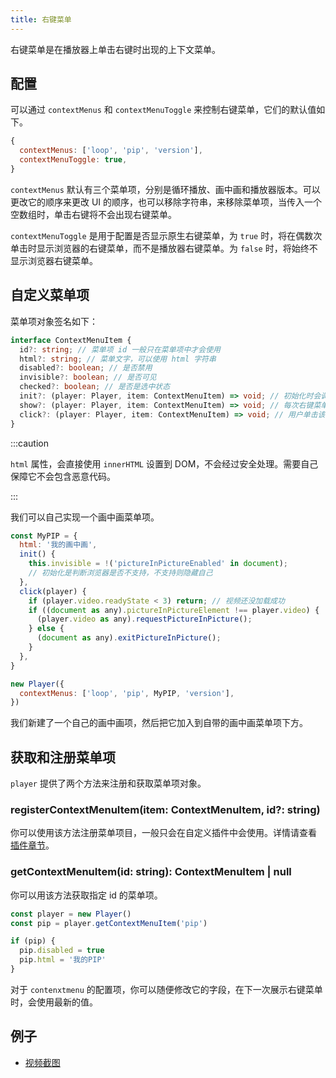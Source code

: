 ```yaml
---
title: 右键菜单
---
```


右键菜单是在播放器上单击右键时出现的上下文菜单。

## 配置

可以通过 `contextMenus` 和 `contextMenuToggle` 来控制右键菜单，它们的默认值如下。

```js
{
  contextMenus: ['loop', 'pip', 'version'],
  contextMenuToggle: true,
}
```

`contextMenus` 默认有三个菜单项，分别是循环播放、画中画和播放器版本。可以更改它的顺序来更改 UI 的顺序，也可以移除字符串，来移除菜单项，当传入一个空数组时，单击右键将不会出现右键菜单。

`contextMenuToggle` 是用于配置是否显示原生右键菜单，为 `true` 时，将在偶数次单击时显示浏览器的右键菜单，而不是播放器右键菜单。为 `false` 时，将始终不显示浏览器右键菜单。

## 自定义菜单项

菜单项对象签名如下：

```typescript
interface ContextMenuItem {
  id?: string; // 菜单项 id 一般只在菜单项中才会使用
  html?: string; // 菜单文字，可以使用 html 字符串
  disabled?: boolean; // 是否禁用
  invisible?: boolean; // 是否可见
  checked?: boolean; // 是否是选中状态
  init?: (player: Player, item: ContextMenuItem) => void; // 初始化时会调用一次
  show?: (player: Player, item: ContextMenuItem) => void; // 每次右键菜单展示时会调用
  click?: (player: Player, item: ContextMenuItem) => void; // 用户单击该项会调用
}
```

:::caution 

`html` 属性，会直接使用 `innerHTML` 设置到 DOM，不会经过安全处理。需要自己保障它不会包含恶意代码。 

:::

我们可以自己实现一个画中画菜单项。

```js
const MyPIP = {
  html: '我的画中画',
  init() {
    this.invisible = !('pictureInPictureEnabled' in document);
    // 初始化是判断浏览器是否不支持，不支持则隐藏自己
  },
  click(player) {
    if (player.video.readyState < 3) return; // 视频还没加载成功
    if ((document as any).pictureInPictureElement !== player.video) {
      (player.video as any).requestPictureInPicture();
    } else {
      (document as any).exitPictureInPicture();
    }
  },
}

new Player({
  contextMenus: ['loop', 'pip', MyPIP, 'version'],
})
```

我们新建了一个自己的画中画项，然后把它加入到自带的画中画菜单项下方。

## 获取和注册菜单项

`player` 提供了两个方法来注册和获取菜单项对象。

### registerContextMenuItem(item: ContextMenuItem, id?: string)

你可以使用该方法注册菜单项目，一般只会在自定义插件中会使用。详情请查看 [插件章节](plugin.md)。

### getContextMenuItem(id: string): ContextMenuItem | null

你可以用该方法获取指定 id 的菜单项。

```js
const player = new Player()
const pip = player.getContextMenuItem('pip')

if (pip) {
  pip.disabled = true
  pip.html = '我的PIP'
}
```

对于 `contenxtmenu` 的配置项，你可以随便修改它的字段，在下一次展示右键菜单时，会使用最新的值。

## 例子

- [视频截图](examples/screenshot.md)
